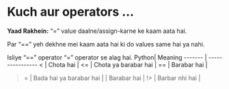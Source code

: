 # Kuch aur operators … 


**Yaad Rakhein:**
“=” value daalne/assign-karne ke kaam aata hai.  

Par “==” yeh dekhne mei kaam aata hai ki do values same hai ya nahi.  

Isliye “==” operator  “=” operator se alag hai.
Python| Meaning 
------- | ---------------- 
<  | Chota hai | 
<=  | Chota ya barabar hai |
==   | Barabar hai |
>=  | Bada hai ya barabar hai | 
>  | Barabar hai        | 
!>   | Barbar nhi hai |

